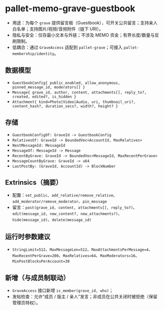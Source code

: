 # pallet-memo-grave-guestbook

- 用途：为每个 `grave` 提供留言板（Guestbook），可开关公共留言；支持亲人白名单；支持图片/视频/音频附件（链下 URI）。
- 隐私与安全：仅存最小文本与外链；不涉及 MEMO 资金；有界长度/数量与反刷限制。
- 低耦合：通过 `GraveAccess` 适配到 `pallet-grave`；可接入 `pallet-membership/identity`。

## 数据模型
- `GuestbookConfig{ public_enabled, allow_anonymous, pinned_message_id, moderators[] }`
- `Message{ grave_id, author, content, attachments[], reply_to?, created, edited?, is_hidden }`
- `Attachment{ kind=Photo|Video|Audio, uri, thumbnail_uri?, content_hash?, duration_secs?, width?, height? }`

## 存储
- `GuestbookConfigOf: GraveId -> GuestbookConfig`
- `RelativesOf: GraveId -> BoundedVec<AccountId, MaxRelatives>`
- `NextMessageId: MessageId`
- `MessageOf: MessageId -> Message`
- `RecentByGrave: GraveId -> BoundedVec<MessageId, MaxRecentPerGrave>`
- `MessageCountByGrave: GraveId -> u64`
- `LastPostBy: (GraveId, AccountId) -> BlockNumber`

## Extrinsics（摘要）
- 配置：`set_public`、`add_relative/remove_relative`、`add_moderator/remove_moderator`、`pin_message`
- 留言：`post(grave_id, content, attachments[], reply_to?)`、`edit(message_id, new_content?, new_attachments?)`、`hide(message_id)`、`delete(message_id)`

## 运行时参数建议
- `StringLimit=512`、`MaxMessageLen=512`、`MaxAttachmentsPerMessage=4`、`MaxRecentPerGrave=200`、`MaxRelatives=64`、`MaxModerators=16`、`MinPostBlocksPerAccount=30`

## 新增（与成员制联动）
- `GraveAccess` 接口新增 `is_member(grave_id, who)`；
- 发帖检查：允许“成员 / 版主 / 亲人”发言；非成员在公共关闭时被拒绝（保留管理员特权）。